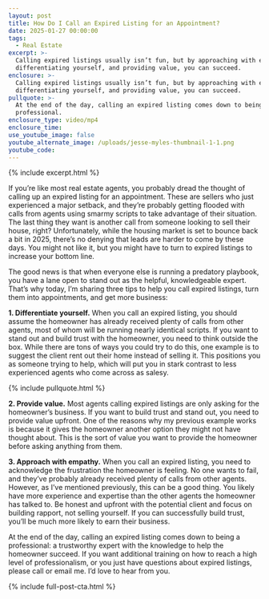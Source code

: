 ```yaml
---
layout: post
title: How Do I Call an Expired Listing for an Appointment?
date: 2025-01-27 00:00:00
tags:
  - Real Estate
excerpt: >-
  Calling expired listings usually isn’t fun, but by approaching with empathy,
  differentiating yourself, and providing value, you can succeed.
enclosure: >-
  Calling expired listings usually isn’t fun, but by approaching with empathy,
  differentiating yourself, and providing value, you can succeed.
pullquote: >-
  At the end of the day, calling an expired listing comes down to being a
  professional.
enclosure_type: video/mp4
enclosure_time:
use_youtube_image: false
youtube_alternate_image: /uploads/jesse-myles-thumbnail-1-1.png
youtube_code:
---
```

{% include excerpt.html %}

If you’re like most real estate agents, you probably dread the thought of calling up an expired listing for an appointment. These are sellers who just experienced a major setback, and they’re probably getting flooded with calls from agents using smarmy scripts to take advantage of their situation. The last thing they want is another call from someone looking to sell their house, right? Unfortunately, while the housing market is set to bounce back a bit in 2025, there’s no denying that leads are harder to come by these days. You might not like it, but you might have to turn to expired listings to increase your bottom line.

The good news is that when everyone else is running a predatory playbook, you have a lane open to stand out as the helpful, knowledgeable expert. That’s why today, I’m sharing three tips to help you call expired listings, turn them into appointments, and get more business:

**1\. Differentiate yourself.** When you call an expired listing, you should assume the homeowner has already received plenty of calls from other agents, most of whom will be running nearly identical scripts. If you want to stand out and build trust with the homeowner, you need to think outside the box. While there are tons of ways you could try to do this, one example is to suggest the client rent out their home instead of selling it. This positions you as someone trying to help, which will put you in stark contrast to less experienced agents who come across as salesy.

{% include pullquote.html %}

**2\. Provide value.** Most agents calling expired listings are only asking for the homeowner’s business. If you want to build trust and stand out, you need to provide value upfront. One of the reasons why my previous example works is because it gives the homeowner another option they might not have thought about. This is the sort of value you want to provide the homeowner before asking anything from them.

**3\. Approach with empathy.** When you call an expired listing, you need to acknowledge the frustration the homeowner is feeling. No one wants to fail, and they’ve probably already received plenty of calls from other agents. However, as I’ve mentioned previously, this can be a good thing. You likely have more experience and expertise than the other agents the homeowner has talked to. Be honest and upfront with the potential client and focus on building rapport, not selling yourself. If you can successfully build trust, you’ll be much more likely to earn their business.

At the end of the day, calling an expired listing comes down to being a professional: a trustworthy expert with the knowledge to help the homeowner succeed. If you want additional training on how to reach a high level of professionalism, or you just have questions about expired listings, please call or email me. I’d love to hear from you.

{% include full-post-cta.html %}